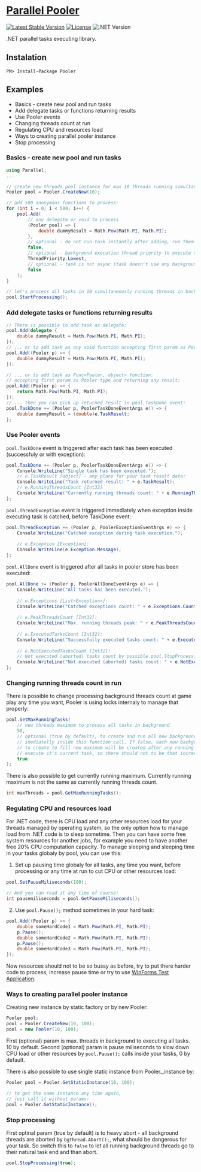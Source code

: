 # **[Parallel Pooler](https://www.nuget.org/packages/Pooler)**

[![Latest Stable Version](https://img.shields.io/badge/Stable-v1.1.2-brightgreen.svg?style=plastic)](https://github.com/tomFlidr/desharp/releases)
[![License](https://img.shields.io/badge/Licence-BSD-brightgreen.svg?style=plastic)](https://raw.githubusercontent.com/debug-sharp/desharp/master/LICENCE.md)
![.NET Version](https://img.shields.io/badge/.NET->=4.0-brightgreen.svg?style=plastic)

.NET parallel tasks executing library.

## Instalation
```nuget
PM> Install-Package Pooler
```

## Examples
- Basics - create new pool and run tasks
- Add delegate tasks or functions returning results
- Use Pooler events
- Changing threads count at run
- Regulating CPU and resources load
- Ways to creating parallel pooler instance
- Stop processing

### Basics - create new pool and run tasks
```cs
using Parallel;
...

// create new threads pool instance for max 10 threads running simultaneously:
Pooler pool = Pooler.CreateNew(10);

// add 500 anonymous functions to process:
for (int i = 0; i < 500; i++) {
	pool.Add(
		// any delegate or void to process
		(Pooler pool) => {
			double dummyResult = Math.Pow(Math.PI, Math.PI);
		},
		// optional - do not run task instantly after adding, run them a few lines later together
		false,
		// optional - background execution thread priority to execute this task
		ThreadPriority.Lowest, 
		// optional - task is not async (task doesn't use any background threads inside)
		false
	);
}

// let's process all tasks in 10 simultaneously running threads in background:
pool.StartProcessing();
```

### Add delegate tasks or functions returning results
```cs
// There is possible to add task as delegate:
pool.Add(delegate {
	double dummyResult = Math.Pow(Math.PI, Math.PI);
});
// ... or to add task as any void function accepting first param as Pooler type:
pool.Add((Pooler p) => {
	double dummyResult = Math.Pow(Math.PI, Math.PI);
});

// ... or to add task as Func<Pooler, object> function:
// accepting first param as Pooler type and returning any result:
pool.Add((Pooler p) => {
	return Math.Pow(Math.PI, Math.PI);
});
// ... then you can pick up returned result in pool.TaskDone event:
pool.TaskDone += (Pooler p, PoolerTaskDoneEventArgs e)) => {
	double dummyResult = (double)e.TaskResult;
};
```

### Use Pooler events
`pool.TaskDone` event is triggered after each task has been executed (successfuly or with exception):
```cs
pool.TaskDone += (Pooler p, PoolerTaskDoneEventArgs e)) => {
	Console.WriteLine("Single task has been executed.");
	// e.TaskResult [object] - any place for your task result data:
	Console.WriteLine("Task returned result: " + e.TaskResult);
	// e.RunningThreadsCount [Int32]
	Console.WriteLine("Currently running threads count: " + e.RunningThreadsCount);
};
```
`pool.ThreadException` event is triggered immediately when exception inside executing task is catched, before TaskDone event:
```cs
pool.ThreadException += (Pooler p, PoolerExceptionEventArgs e) => {
	Console.WriteLine("Catched exception during task execution.");
	
	// e.Exception [Exception]:
	Console.WriteLine(e.Exception.Message);
};
```
`pool.AllDone` event is triggered after all tasks in pooler store has been executed:
```cs
pool.AllDone += (Pooler p, PoolerAllDoneEventArgs e) => {
	Console.WriteLine("All tasks has been executed.");	
	
	// e.Exceptions [List<Exception>]:
	Console.WriteLine("Catched exceptions count: " + e.Exceptions.Count);
	
	// e.PeakThreadsCount [Int32]:
	Console.WriteLine("Max. running threads peak: " + e.PeakThreadsCount);
	
	// e.ExecutedTasksCount [Int32]:
	Console.WriteLine("Successfully executed tasks count: " + e.ExecutedTasksCount);
	
	// e.NotExecutedTasksCount [Int32]:
	// Not executed (aborted) tasks count by possible pool.StopProcessing(); call:
	Console.WriteLine("Not executed (aborted) tasks count: " + e.NotExecutedTasksCount);
};
```

### Changing running threads count in run
There is possible to change processing background threads count at game play any time you want, Pooler is using locks internaly to manage that properly:
```cs
pool.SetMaxRunningTasks(
	// new threads maximum to process all tasks in background
	50,
	// optional (true by default), to create and run all new background threads 
	// imediatelly inside this function call. If false, each new background thread 
	// to create to fill new maximum will be created after any running thread process 
	// execute it's current task, so there should not to be that increasing heap..
	true
);
```
There is also possible to get currently running maximum. Currently running maximum is not the same as currently running threads count.
```cs
int maxThreads = pool.GetMaxRunningTasks();
```

### Regulating CPU and resources load
For .NET code, there is CPU load and any other resources load for your threads managed by operating system, so the only option how to manage load from .NET code is to sleep sometime. Then you can have some free system resources for another jobs, for example you need to have another free 20% CPU computation capacity. To manage sleeping and sleeping time in your tasks globaly by pool, you can use this:

1. Set up pausing time globaly for all tasks, any time you want, before processing or any time at run to cut CPU or other resources load:
```cs
pool.SetPauseMiliseconds(100);

// And you can read it any time of course:
int pausemiliseconds = pool.GetPauseMiliseconds();
```

2. Use `pool.Pause();` method sometimes in your hard task:
```cs
pool.Add((Pooler p) => {
	double someHardCode1 = Math.Pow(Math.PI, Math.PI);
	p.Pause();
	double someHardCode2 = Math.Pow(Math.PI, Math.PI);
	p.Pause();
	double someHardCode3 = Math.Pow(Math.PI, Math.PI);
});
```
Now resources should not to be so bussy as before, try to put there harder code to process, increase pause time or try to use [WinForms Test Application](https://github.com/parallel-pooler/winforms-application-test).

### Ways to creating parallel pooler instance

Creating new instance by static factory or by new Pooler:
```cs
Pooler pool;
pool = Pooler.CreateNew(10, 100);
pool = new Pooler(10, 100);
```
First (optional) param is max. threads in background to executing all tasks. 10 by default.
Second (optional) param is pause miliseconds to slow down CPU load or other resources by `pool.Pause();` calls inside your tasks, 0 by default.

There is also possible to use single static instance from Pooler._instance by:
```cs
Pooler pool = Pooler.GetStaticInstance(10, 100);

// to get the same instance any time again, 
// just call it without params:
pool = Pooler.GetStaticInstance();

```

### Stop processing
First optinal param (true by default) is to heavy abort - all background threads are aborted by `bgThread.Abort();`, what should be dangerous for your task. So switch this to `false` to let all running background threads go to their natural task end and than abort.
```cs
pool.StopProcessing(true);
```
